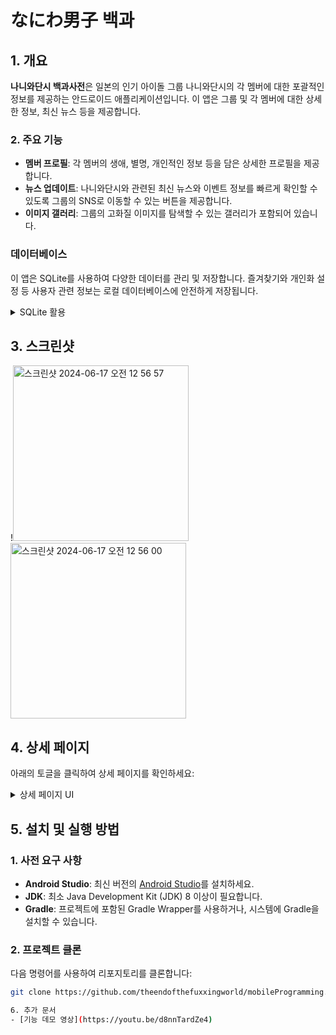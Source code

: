 # なにわ男子 백과

## 1. 개요
**나니와단시 백과사전**은 일본의 인기 아이돌 그룹 나니와단시의 각 멤버에 대한 포괄적인 정보를 제공하는 안드로이드 애플리케이션입니다. 이 앱은 그룹 및 각 멤버에 대한 상세한 정보, 최신 뉴스 등을 제공합니다.


### 2. 주요 기능
- **멤버 프로필**: 각 멤버의 생애, 별명, 개인적인 정보 등을 담은 상세한 프로필을 제공합니다.
- **뉴스 업데이트**: 나니와단시와 관련된 최신 뉴스와 이벤트 정보를 빠르게 확인할 수 있도록 그룹의 SNS로 이동할 수 있는 버튼을 제공합니다.
- **이미지 갤러리**: 그룹의 고화질 이미지를 탐색할 수 있는 갤러리가 포함되어 있습니다.

### 데이터베이스
이 앱은 SQLite를 사용하여 다양한 데이터를 관리 및 저장합니다. 즐겨찾기와 개인화 설정 등 사용자 관련 정보는 로컬 데이터베이스에 안전하게 저장됩니다.

<details>
  <summary>SQLite 활용</summary>
  <img width="1170" alt="스크린샷 2024-06-17 오전 12 47 54" src="https://github.com/user-attachments/assets/37207c74-8f50-43f0-8e4b-6da009df004a">
  <img width="1184" alt="스크린샷 2024-06-17 오전 12 47 02" src="https://github.com/user-attachments/assets/bec4fed7-bae3-44df-a51c-b6cfebd55f7b">
</details>


## 3. 스크린샷
!<img width="281" alt="스크린샷 2024-06-17 오전 12 56 57" src="https://github.com/user-attachments/assets/0712679d-0de5-478a-8393-98d052eed23c"> <img width="281" alt="스크린샷 2024-06-17 오전 12 56 00" src="https://github.com/user-attachments/assets/be8c0ca2-96ce-4721-954c-4231e7b01d5e">



## 4. 상세 페이지
아래의 토글을 클릭하여 상세 페이지를 확인하세요:

<details>
  <summary>상세 페이지 UI</summary>

  ![003](https://github.com/user-attachments/assets/4a18534b-b580-439d-b07f-14e18430d4b3)
  ![004](https://github.com/user-attachments/assets/584152ce-2864-4d46-942c-7334f7f84892)
  ![005](https://github.com/user-attachments/assets/9bafe8d6-66ae-46cf-a638-5c6e54147244)
  ![006](https://github.com/user-attachments/assets/e9d649f0-14eb-4720-a51b-60065c1805fd)
  ![007](https://github.com/user-attachments/assets/72997e8a-54b1-47cf-9ad8-9f26dc009d85)

</details>


## 5. 설치 및 실행 방법

### 1. 사전 요구 사항
- **Android Studio**: 최신 버전의 [Android Studio](https://developer.android.com/studio)를 설치하세요.
- **JDK**: 최소 Java Development Kit (JDK) 8 이상이 필요합니다.
- **Gradle**: 프로젝트에 포함된 Gradle Wrapper를 사용하거나, 시스템에 Gradle을 설치할 수 있습니다.

### 2. 프로젝트 클론
다음 명령어를 사용하여 리포지토리를 클론합니다:

```bash
git clone https://github.com/theendofthefuxxingworld/mobileProgramming.git

6. 추가 문서
- [기능 데모 영상](https://youtu.be/d8nnTardZe4)
